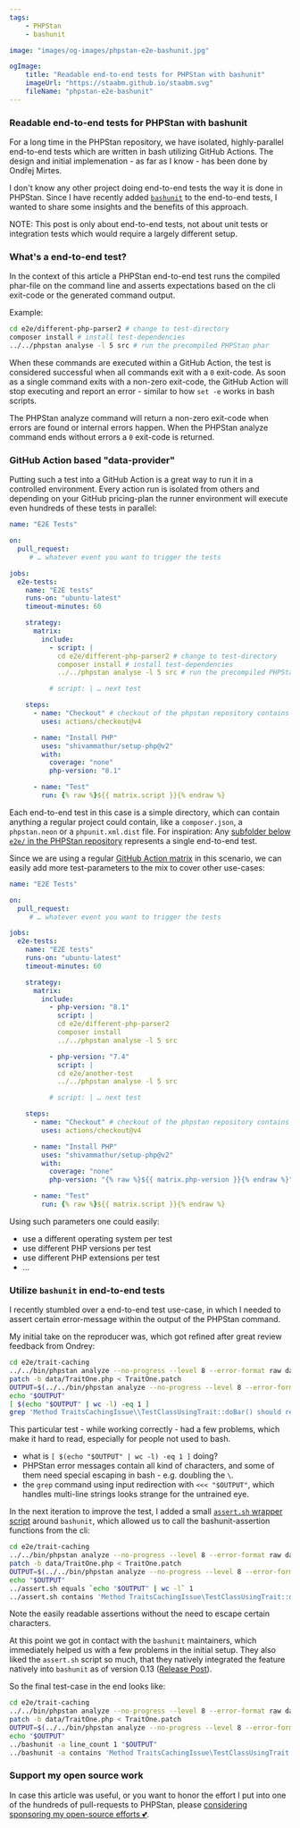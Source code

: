 ```yaml
---
tags:
    - PHPStan
    - bashunit

image: "images/og-images/phpstan-e2e-bashunit.jpg"

ogImage:
    title: "Readable end-to-end tests for PHPStan with bashunit"
    imageUrl: "https://staabm.github.io/staabm.svg"
    fileName: "phpstan-e2e-bashunit"
---
```


### Readable end-to-end tests for PHPStan with bashunit

For a long time in the PHPStan repository, we have isolated, highly-parallel end-to-end tests which are written in bash utilizing GitHub Actions.
The design and initial implemenation - as far as I know - has been done by Ondřej Mirtes.

I don't know any other project doing end-to-end tests the way it is done in PHPStan.
Since I have recently added [`bashunit`](https://bashunit.typeddevs.com/) to the end-to-end tests, I wanted to share some insights and the benefits of this approach.

NOTE: This post is only about end-to-end tests, not about unit tests or integration tests which would require a largely different setup.

### What's a end-to-end test?

In the context of this article a PHPStan end-to-end test runs the compiled phar-file on the command line
and asserts expectations based on the cli exit-code or the generated command output.

Example:

```bash
cd e2e/different-php-parser2 # change to test-directory
composer install # install test-dependencies
../../phpstan analyse -l 5 src # run the precompiled PHPStan phar
```

When these commands are executed within a GitHub Action, the test is considered successful when all commands exit with a `0` exit-code.
As soon as a single command exits with a non-zero exit-code, the GitHub Action will stop executing and report an error - similar to how `set -e` works in bash scripts.

The PHPStan analyze command will return a non-zero exit-code when errors are found or internal errors happen.
When the PHPStan analyze command ends without errors a `0` exit-code is returned.


### GitHub Action based "data-provider"

Putting such a test into a GitHub Action is a great way to run it in a controlled environment.
Every action run is isolated from others and depending on your GitHub pricing-plan the runner environment will execute even hundreds of these tests in parallel:

```yaml
name: "E2E Tests"

on:
  pull_request:
     # … whatever event you want to trigger the tests

jobs:
  e2e-tests:
    name: "E2E tests"
    runs-on: "ubuntu-latest"
    timeout-minutes: 60

    strategy:
      matrix:
        include:
          - script: |
            cd e2e/different-php-parser2 # change to test-directory
            composer install # install test-dependencies
            ../../phpstan analyse -l 5 src # run the precompiled PHPStan phar

          # script: | … next test

    steps:
      - name: "Checkout" # checkout of the phpstan repository contains the test-source and a precompiled phar
        uses: actions/checkout@v4

      - name: "Install PHP"
        uses: "shivammathur/setup-php@v2"
        with:
          coverage: "none"
          php-version: "8.1"

      - name: "Test"
        run: {% raw %}${{ matrix.script }}{% endraw %}
```

Each end-to-end test in this case is a simple directory, which can contain anything a regular project could contain, like a `composer.json`, a `phpstan.neon` or a `phpunit.xml.dist` file.
For inspiration: Any [subfolder below `e2e/` in the PHPStan repository](https://github.com/phpstan/phpstan/tree/1.11.x/e2e) represents a single end-to-end test.


Since we are using a regular [GitHub Action matrix](https://docs.github.com/en/actions/using-jobs/using-a-matrix-for-your-jobs) in this scenario, we can easily add more test-parameters to the mix to cover other use-cases:

```yaml
name: "E2E Tests"

on:
  pull_request:
     # … whatever event you want to trigger the tests

jobs:
  e2e-tests:
    name: "E2E tests"
    runs-on: "ubuntu-latest"
    timeout-minutes: 60

    strategy:
      matrix:
        include:
          - php-version: "8.1"
            script: |
            cd e2e/different-php-parser2
            composer install
            ../../phpstan analyse -l 5 src

          - php-version: "7.4"
            script: |
            cd e2e/another-test
            ../../phpstan analyse -l 5 src

          # script: | … next test

    steps:
      - name: "Checkout" # checkout of the phpstan repository contains the test-source and a precompiled phar
        uses: actions/checkout@v4

      - name: "Install PHP"
        uses: "shivammathur/setup-php@v2"
        with:
          coverage: "none"
          php-version: "{% raw %}${{ matrix.php-version }}{% endraw %}"

      - name: "Test"
        run: {% raw %}${{ matrix.script }}{% endraw %}
```

Using such parameters one could easily:
- use a different operating system per test
- use different PHP versions per test
- use different PHP extensions per test
- …


### Utilize `bashunit` in end-to-end tests

I recently stumbled over a end-to-end test use-case, in which I needed to assert certain error-message within the output of the PHPStan command.

My initial take on the reproducer was, which got refined after great review feedback from Ondrey:

```bash
cd e2e/trait-caching
../../bin/phpstan analyze --no-progress --level 8 --error-format raw data/
patch -b data/TraitOne.php < TraitOne.patch
OUTPUT=$(../../bin/phpstan analyze --no-progress --level 8 --error-format raw data/ || true)
echo "$OUTPUT"
[ $(echo "$OUTPUT" | wc -l) -eq 1 ]
grep 'Method TraitsCachingIssue\\TestClassUsingTrait::doBar() should return stdClass but returns Exception.' <<< "$OUTPUT"
```

This particular test - while working correctly - had a few problems, which make it hard to read, especially for people not used to bash.
- what is `[ $(echo "$OUTPUT" | wc -l) -eq 1 ]` doing?
- PHPStan error messages contain all kind of characters, and some of them need special escaping in bash - e.g. doubling the `\`.
- the `grep` command using input redirection with `<<< "$OUTPUT"`, which handles multi-line strings looks strange for the untrained eye.


In the next iteration to improve the test, I added a small [`assert.sh` wrapper script](https://github.com/phpstan/phpstan-src/blob/51fe9c57222b3040368d4c3e2fa397d6ae1580ef/e2e/assert.sh) around `bashunit`, which allowed us to call the bashunit-assertion functions from the cli:

```bash
cd e2e/trait-caching
../../bin/phpstan analyze --no-progress --level 8 --error-format raw data/
patch -b data/TraitOne.php < TraitOne.patch
OUTPUT=$(../../bin/phpstan analyze --no-progress --level 8 --error-format raw data/ || true)
echo "$OUTPUT"
../assert.sh equals `echo "$OUTPUT" | wc -l` 1
../assert.sh contains 'Method TraitsCachingIssue\TestClassUsingTrait::doBar() should return stdClass but returns Exception.' "$OUTPUT"
```

Note the easily readable assertions without the need to escape certain characters.

At this point we got in contact with the `bashunit` maintainers, which immediately helped us with a few problems in the initial setup.
They also liked the `assert.sh` script so much, that they natively integrated the feature natively into `bashunit` as of version 0.13 ([Release Post](https://bashunit.typeddevs.com/blog/2024-06-21-phpstan-integration)).

So the final test-case in the end looks like:

```bash
cd e2e/trait-caching
../../bin/phpstan analyze --no-progress --level 8 --error-format raw data/
patch -b data/TraitOne.php < TraitOne.patch
OUTPUT=$(../../bin/phpstan analyze --no-progress --level 8 --error-format raw data/ || true)
echo "$OUTPUT"
../bashunit -a line_count 1 "$OUTPUT"
../bashunit -a contains 'Method TraitsCachingIssue\TestClassUsingTrait::doBar() should return stdClass but returns Exception.' "$OUTPUT"
```


### Support my open source work

In case this article was useful, or you want to honor the effort I put into one of the hundreds of pull-requests to PHPStan, please [considering sponsoring my open-source efforts 💕](https://github.com/sponsors/staabm).
